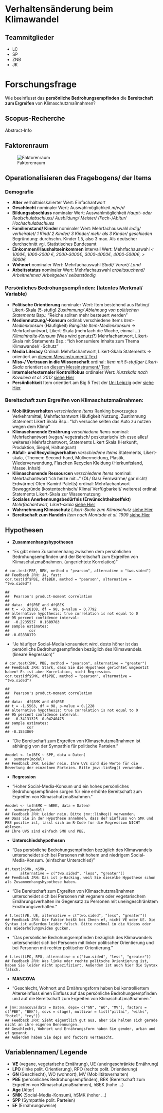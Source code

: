 # Verhaltensänderung beim Klimawandel

## Teammitglieder

-   LC
-   SP
-   ZNB
-   JK

# Forschungsfrage

Wie beeinflusst das **persönliche Bedrohungsempfinden** die
**Bereitschaft zum Ergreifen** von Klimaschutzmaßnahmen?

## Scopus-Recherche

Abstract-Info

## Faktorenraum

<figure>
<img src="README_files/figure-markdown_strict/Faktorenraum4.png"
alt="Faktorenraum" />
<figcaption aria-hidden="true">Faktorenraum</figcaption>
</figure>

## Operationalisieren des Fragebogens/ der Items

### Demografie

-   **Alter** verhältnisskalierter Wert: Einfachantwort
-   **Geschlecht** nominaler Wert: Auswahlmöglichkeit *m/w/d*
-   **Bildungsabschluss** nominaler Wert: Auswahlmöglichkeit *Haupt-
    oder Realschulabschluss/ Ausbildung/ Meister/ (Fach-)Abitur/
    Hochschulabschluss*
-   **Familienstand/ Kinder** nominaler Wert: Mehrfachauswahl *ledig/
    verheiratet/ 1 Kind/ 2 Kinder/ 3 Kinder/ mehr als 3 Kinder/
    geschieden* Begründung: durchschn. Kinder 1,5, also 3 max. Als
    deutscher durchschnitt vgl. Statistisches Bundesamt
-   **Einkommen/Haushaltseinkommen** intervall Wert: Mehrfachauswahl
    *&lt; 1000€, 1000-2000 €, 2000-3000€, 3000-4000€, 4000-5000€, &gt;
    5000€*
-   **Wohnort** nominaler Wert: Mehrfachauswahl *Stadt/ Vorort/ Land*
-   **Arbeitsstatus** nominaler Wert: Mehrfachauswahl *arbeitssuchend/
    Arbeitnehmer/ Arbeitgeber/ selbstständig*

### Persönliches Bedrohungsempfinden: (latentes Merkmal/ Variable)

-   **Politische Orientierung** nominaler Wert: Item bestehend aus
    Rating/ Likert-Skala \[5-stufig\] *Zustimmung/ Ablehnung von
    politischen Statements* Bsp.: “Reiche sollten mehr besteuert werden”
-   **Mediennutzung/–Konsum** ordinal: verschiedene Items
    *Item-Medienkonsum* (Häufigkeit) *Rangliste Item-Medienkonsum* -&gt;
    Mehrfachantwort, Likert-Skala (mehrfach die Woche, einmal …)
    *Klimainhalte-Konsum* (Was wird genutzt?) Mehrfachantwort,
    Likert-Skala mit Statements Bsp.: “Ich konsumiere Inhalte zum Thema
    Klimawandel/ -Schutz”
-   **Media Literacy** Ordinal: Mehrfachantwort, Likert-Skala Statements
    -&gt; orientiert an [diesem Messinstrument/
    Text](https://repositorio.ual.pt/bitstream/11144/3873/1/%5BCommunications%5D%20Measuring%20media%20and%20information%20literacy%20skills%20Construction%20of%20a%20test.pdf)
-   **Miss-/ Vertrauen in die Wissenschaft** ordinal: *Item mit
    5-stufiger Likert-Skala* orientiert an [diesem Messinstrument/
    Text](https://www.wissenschaft-im-dialog.de/fileadmin/user_upload/Projekte/Wissenschaftsbarometer/Dokumente_22/Fragebogen_Wissenschaftsbarometer2022_CATI.pdf)
-   **Internaler/externaler Kontrollfokus** ordinaler Wert: *Kurzskala
    nach Kovaleva et al. 2012* [siehe
    Hier](https://www.gesis.org/fileadmin/kurzskalen/working_papers/IE4_Workingpaper.pdf)
-   **Persönlichkeit** Item orientiert am Big 5 Test der [Uni
    Leipzig](https://leipzig-bfi2-60.formr.org/) oder [siehe
    Hier](https://zis.gesis.org/skala/Danner-Rammstedt-Bluemke-Lechner-Berres-Knopf-Soto-John-Die-deutsche-Version-des-Big-Five-Inventory-2-BFI-2)

### Bereitschaft zum Ergreifen von Klimaschutzmaßnahmen:

-   **Mobilitätsverhalten** *verschiedene Items* Ranking bevorzugtes
    Verkehrsmittel, Mehrfachantwort Häufigkeit Nutzung, Zustimmung
    Statement Likert Skala Bsp.: “Ich versuche selten das Auto zu nutzen
    wegen dem Klima”
-   **Klimaschonende Ernährung** *verschiedene Items* nominal:
    Mehrfachantwort (vegan/ vegetraisch/ pesketarisch/ ich esse alles/
    weiteres) Mehrfachantwort, Statements Likert Skala (Herkunft,
    Produktion, Siegel, Haltungsart)
-   **Abfall- und Recyclingverhalten** *verschiedene Items* Statements,
    Likert-skala, (Themen: Second-hand, Müllvermeidung, Plastik,
    Wiederverwendung, Flaschen Recyclen Kleidung (Herkunftsland, Masse,
    Inhalt)
-   **Klimaschonende Ressourcen** *verschiedene Items* nominal:
    Mehrfachantwort “ich heize mit…” (ÖL/ Gas/ Fernwärme/ gar nicht/
    Erdwärme/ Ofen-Kamin/ Paletts) ordinal: Mehrfachantwort Beweggründe
    (kostentechnisch/ Klima/ Verfügbarkeit/ weiteres) ordinal:
    Statements Likert-Skala zur Wassernutzung
-   **Soziales Anerkennungsbedürfnis (Erwünschtheitseffekt)**
    *Mehrfachantwort, Likert-skala* [siehe
    Hier](https://zis.gesis.org/skala/Stock%C3%A9-Bed%C3%BCrfnis-nach-sozialer-Anerkennung)
-   **Wahrnehmung Klimaschutz** *Likert-Skala zum Klimaschutz* [siehe
    Hier](https://zis.gesis.org/skala/Kals-Becker-Montada-Ittner-Trierer-Skalensystem-zum-Umweltschutz)
-   **Bereitschaft zum Handeln** *Item nach Montada et al. 1999* [siehe
    Hier](https://zis.gesis.org/skala/Montada-Kals-Becker-Umweltsch%C3%BCtzende-und-gef%C3%A4hrdende-Engagementbereitschaften)

## Hypothesen

-   **Zusammenhangshypothesen**

-   “Es gibt einen Zusammenhang zwischen dem persönlichen
    Bedrohungsempfinden und der Bereitschaft zum Ergreifen von
    Klimaschutzmaßnahmen. (ungerichtete Korrelation)”

<!-- -->

    # cor.test(PBE, BEK, method = "pearson", alternative = "two.sided") 
    ## Feedback JRH: Ja, fast:
    cor.test(df$PBE, df$BEK, method = "pearson", alternative = "two.sided") 

    ## 
    ##  Pearson's product-moment correlation
    ## 
    ## data:  df$PBE and df$BEK
    ## t = -0.28108, df = 98, p-value = 0.7792
    ## alternative hypothesis: true correlation is not equal to 0
    ## 95 percent confidence interval:
    ##  -0.2235537  0.1689783
    ## sample estimates:
    ##         cor 
    ## -0.02838179

-   “Je häufiger Social-Media konsumiert wird, desto höher ist das
    persönliche Bedrohungsempfinden bezüglich des Klimawandels. (lineare
    Regression)”

<!-- -->

    # cor.test(SMK, PBE, method = "pearson", alternative = "greater") 
    ## Feedback JRH: Stark, dass Sie die Hypothese gerichtet umgesetzt haben! Es ist aber Korrelation, nicht Regression. 
    cor.test(df$SMK, df$PBE, method = "pearson", alternative = "two.sided") 

    ## 
    ##  Pearson's product-moment correlation
    ## 
    ## data:  df$SMK and df$PBE
    ## t = -1.5563, df = 98, p-value = 0.1228
    ## alternative hypothesis: true correlation is not equal to 0
    ## 95 percent confidence interval:
    ##  -0.34131325  0.04240475
    ## sample estimates:
    ##        cor 
    ## -0.1553069

-   “Die Bereitschaft zum Ergreifen von Klimaschutzmaßnahmen ist
    abhängig von der Sympathie für politische Parteien.”

<!-- -->

    #model <- lm(BEK ~ SPP, data = Daten) 
    #   summary(model) 
    ## Feedback JRH: Leider nein. Ihre UVs sind die Werte für die Bewertung der einzelnen Parteien. Bitte jmv::linReg() verwenden. 

-   **Regression**

-   “Hoher Social-Media-Konsum und ein hohes persönliches
    Bedrohungsempfinden sorgen für eine erhöhte Bereitschaft zum
    Ergreifen von Klimaschutzmaßnahmen.”

<!-- -->

    #model <- lm(hSMK ~ hBEK, data = Daten) 
    #   summary(model) 
    ## Feedback JRH: Leider nein. Bitte jmv::linReg() verwenden. 
    ## Dass Sie in der Hypothese annehmen, dass der Einfluss von SMK und PBE positiv ist, lässt sich im R-Code für die Regression NICHT ablesen. 
    ## Ihre UVS sind einfach SMK und PBE. 

-   **Unterschiedshypothesen**

-   “Das persönliche Bedrohungsempfinden bezüglich des Klimawandels
    unterscheidet sich bei Personen mit hohem und niedrigem
    Social-Media-Konsum. (einfacher Unterschied)”

<!-- -->

    #t.test(nSMK, nSMK, 
    #      alternative = c("two.sided", "less", "greater")) 
    ## Feedback JRH: Das ist p-Hacking, weil Sie dieselbe Hypothese schon als Zusammenhangshypothese haben. 

-   “Die Bereitschaft zum Ergreifen von Klimaschutzmaßnahmen
    unterscheidet sich bei Personen mit veganem oder vegetarischem
    Ernährungsverhalten im Gegensatz zu Personen mit uneingeschränktem
    Ernährungsverhalten.”

<!-- -->

    # t.test(VE, UE, alternative = c("two.sided", "less", "greater")) 
    ## Feedback JRH: Der Faktor heißt bei Ihnen ef, nicht VE oder UE. Die Syntax ist außerdem leider falsch. Bitte nochmal in die Videos oder das Wiederholungsvideo gucken. 

-   “Das persönliche Bedrohungsempfinden bezüglich des Klimawandels
    unterscheidet sich bei Personen mit linker politischer Orientierung
    und bei Personen mit rechter politischer Orientierung.”

<!-- -->

    # t.test(LPO, RPO, alternative = c("two.sided", "less", "greater")) 
    ## Feedback JRH: Was linke oder rechte politsche Orientierung ist, haben Sie leider nicht spezifiziert. Außerdem ist auch hier die Syntax falsch.

-   **MANCOVA**

-   “Geschlecht, Wohnort und Ernährungsform haben bei kontrolliertem
    Alterseinfluss einen Einfluss auf das persönliche
    Bedrohungsempfinden und auf die Bereitschaft zum Ergreifen von
    Klimaschutzmaßnahmen.”

<!-- -->

    # jmv::mancova(data = Daten, deps= c("GN", "WO", "MV"), factors = c("PBE", "BEK"), covs = c(age), multivar = list("pillai", "wilks", "hotel", "roy")) 
    ## Feedback JRH: Sieht eigentlich gut aus, aber Sie halten sich gerade nicht an ihre eigenen Benennungen. 
    ## Geschlecht, Wohnort und Ernährungsform haben Sie gender, urban und ef genannt. 
    ## Außerdem haben Sie deps und factors vertauscht. 

## Variablennamen/ Legende

-   **VE** (vegane, vegetarische Ernährung), UE (uneingeschränkte
    Ernährung)
-   **LPO** (linke polit. Orientierung), RPO (rechte polit.
    Orientierung)
-   **GN** (Geschlecht), WO (wohnort), MV (Mobilitätsverhalten)
-   **PBE** (persönliches Bedrohungsempfinden), BEK (Bereitschaft zum
    Ergreifen von Klimaschutzmaßnahmen), hBEK (hohe …)
-   **Age** (Alter)
-   **SMK** (Social-Media-Konsum), hSMK (hoher …)
-   **SPP** (Sympathie polit. Parteien)
-   **EF** (Ernährungsweise)

